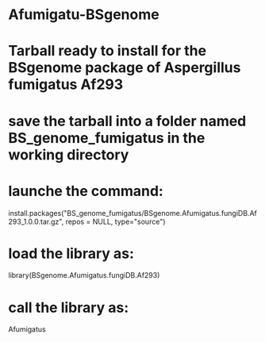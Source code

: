# Afumigatu-BSgenome
# Tarball ready to install for the BSgenome package of Aspergillus fumigatus Af293

# save the tarball into a folder named BS_genome_fumigatus in the working directory
# launche the command:
install.packages("BS_genome_fumigatus/BSgenome.Afumigatus.fungiDB.Af293_1.0.0.tar.gz", repos = NULL, type="source")

# load the library as:
library(BSgenome.Afumigatus.fungiDB.Af293)

# call the library as:
Afumigatus

